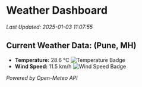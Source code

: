 
# Weather Dashboard

_Last Updated: 2025-01-03 11:07:55_

## Current Weather Data: (Pune, MH)
- **Temperature:** 28.6 °C ![Temperature Badge](https://img.shields.io/badge/Temperature-Medium%20Temp-green)
- **Wind Speed:** 11.5 km/h ![Wind Speed Badge](https://img.shields.io/badge/Wind%20Speed-Low%20Wind-blue)

*Powered by Open-Meteo API*
